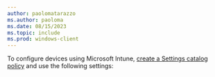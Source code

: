 ```yaml
---
author: paolomatarazzo
ms.author: paoloma
ms.date: 08/15/2023
ms.topic: include
ms.prod: windows-client
---
```


To configure devices using Microsoft Intune, [create a Settings catalog policy](/mem/intune/configuration/settings-catalog) and use the following settings: